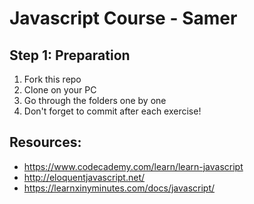 # Javascript Course - Samer

## Step 1: Preparation

1. Fork this repo
2. Clone on your PC
3. Go through the folders one by one
4. Don't forget to commit after each exercise!

## Resources:

- https://www.codecademy.com/learn/learn-javascript
- http://eloquentjavascript.net/
- https://learnxinyminutes.com/docs/javascript/
